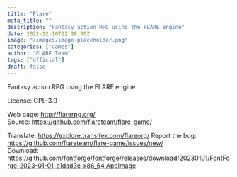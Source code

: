```yaml
---
title: "Flare"
meta_title: ""
description: "Fantasy action RPG using the FLARE engine"
date: 2022-12-10T22:28:00Z
image: "/images/image-placeholder.png"
categories: ["Games"]
author: "FLARE Team"
tags: ["official"]
draft: false
---
```


Fantasy action RPG using the FLARE engine

License: GPL-3.0

Web page: http://flarerpg.org/  
Source: https://github.com/flareteam/flare-game/

Translate: https://explore.transifex.com/flareorg/
Report the bug: https://github.com/flareteam/flare-game/issues/new/   
Download: https://github.com/fontforge/fontforge/releases/download/20230101/FontForge-2023-01-01-a1dad3e-x86_64.AppImage
